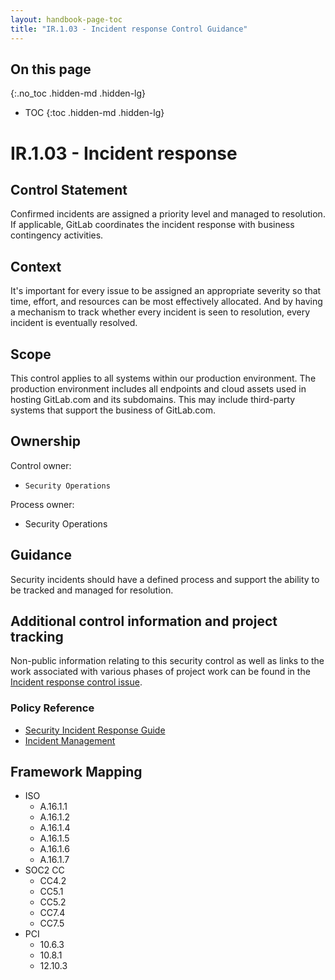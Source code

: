 ```yaml
---
layout: handbook-page-toc
title: "IR.1.03 - Incident response Control Guidance"
---
```


## On this page
{:.no_toc .hidden-md .hidden-lg}

- TOC
{:toc .hidden-md .hidden-lg}

# IR.1.03 - Incident response

## Control Statement

Confirmed incidents are assigned a priority level and managed to resolution. If applicable, GitLab coordinates the incident response with business contingency activities.

## Context

It's important for every issue to be assigned an appropriate severity so that time, effort, and resources can be most effectively allocated. And by having a mechanism to track whether every incident is seen to resolution, every incident is eventually resolved.

## Scope

This control applies to all systems within our production environment. The production environment includes all endpoints and cloud assets used in hosting GitLab.com and its subdomains. This may include third-party systems that support the business of GitLab.com.

## Ownership

Control owner: 
* `Security Operations`

Process owner: 
* Security Operations

## Guidance

Security incidents should have a defined process and support the ability to be tracked and managed for resolution.

## Additional control information and project tracking

Non-public information relating to this security control as well as links to the work associated with various phases of project work can be found in the [Incident response control issue](https://gitlab.com/gitlab-com/gl-security/security-assurance/sec-compliance/compliance/issues/841).

### Policy Reference

* [Security Incident Response Guide](/handbook/engineering/security/sec-incident-response.html)
* [Incident Management](/handbook/engineering/infrastructure/incident-management/)

## Framework Mapping

* ISO
  * A.16.1.1
  * A.16.1.2
  * A.16.1.4
  * A.16.1.5
  * A.16.1.6
  * A.16.1.7
* SOC2 CC
  * CC4.2
  * CC5.1
  * CC5.2
  * CC7.4
  * CC7.5
* PCI
  * 10.6.3
  * 10.8.1
  * 12.10.3
